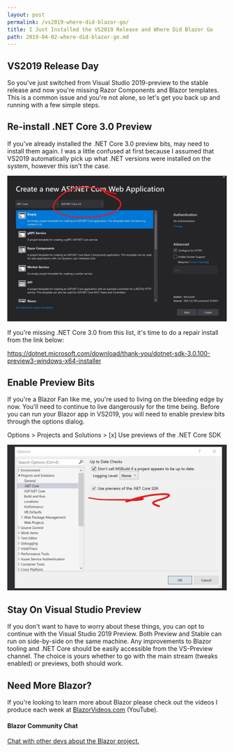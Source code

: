 ```yaml
---
layout: post
permalink: /vs2019-where-did-blazor-go/
title: I Just Installed the VS2019 Release and Where Did Blazor Go
path: 2019-04-02-where-did-blazor-go.md
---
```


## VS2019 Release Day

So you've just switched from Visual Studio 2019-preview to the stable release and now you're missing Razor Components and Blazor templates. This is a common issue and you're not alone, so let's get you back up and running with a few simple steps.

## Re-install .NET Core 3.0 Preview

If you've already installed the .NET Core 3.0 preview bits, may need to install them again. I was a little confused at first because I assumed that VS2019 automatically pick up what .NET versions were installed on the system, however this isn't the case.

![](/img/posts/SDK-dropdown.jpg?v2)

If you're missing .NET Core 3.0 from this list, it's time to do a repair install from the link below:

https://dotnet.microsoft.com/download/thank-you/dotnet-sdk-3.0.100-preview3-windows-x64-installer

## Enable Preview Bits

If you're a Blazor Fan like me, you're used to living on the bleeding edge by now. You'll need to continue to live dangerously for the time being. Before you can run your Blazor app in VS2019, you will need to enable preview bits through the options dialog.

Options > Projects and Solutions > [x] Use previews of the .NET Core SDK

![](/img/posts/preview-bits.jpg?v2)

## Stay On Visual Studio Preview

If you don't want to have to worry about these things, you can opt to continue with the Visual Studio 2019 Preview. Both Preview and Stable can run on side-by-side on the same machine. Any improvements to Blazor tooling and .NET Core should be easily accessible from the VS-Preview channel. The choice is yours whether to go with the main stream (tweaks enabled) or previews, both should work.

## Need More Blazor?

If you're looking to learn more about Blazor please check out the videos I produce each week at [BlazorVideos.com](http://BlazorVideos.com) (YouTube).

#### Blazor Community Chat

[Chat with other devs about the Blazor project.](https://gitter.im/aspnet/Blazor#utm_source=notification&utm_medium=email&utm_campaign=unread-notifications) 

